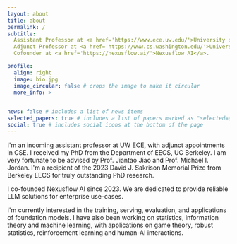 ```yaml
---
layout: about
title: about
permalink: /
subtitle: 
  Assistant Professor at <a href='https://www.ece.uw.edu/'>University of Washington, ECE Department</a>.
  Adjunct Professor at <a href='https://www.cs.washington.edu/'>University of Washington, CSE Department</a>. 
  Cofounder at <a href='https://nexusflow.ai/'>Nexusflow AI</a>.  

profile:
  align: right
  image: bio.jpg
  image_circular: false # crops the image to make it circular
  more_info: >
    

news: false # includes a list of news items
selected_papers: true # includes a list of papers marked as "selected={true}"
social: true # includes social icons at the bottom of the page
---
```


I'm an incoming assistant professor at UW ECE, with adjunct appointments in CSE.  I received my PhD from the Department of EECS, UC Berkeley. I am very fortunate to be advised by Prof. Jiantao Jiao and Prof. Michael I. Jordan. I'm a recipient of the 2023 David J. Sakrison Memorial Prize from Berkeley EECS for truly outstanding PhD research.

I co-founded Nexusflow AI since 2023. We are dedicated to provide reliable LLM solutions for enterprise use-cases. 

I'm currently interested in the training, serving, evaluation, and applications of foundation models. I have also been working on statistics, information theory and machine learning, with applications on game theory, robust statistics, reinforcement learning and human-AI interactions.
